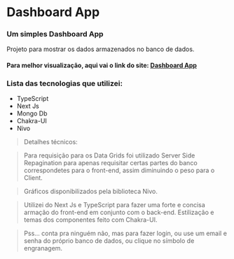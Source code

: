 # Dashboard App

### Um simples Dashboard App

Projeto para mostrar os dados armazenados no banco de dados.

#### Para melhor visualização, aqui vai o link do site: [Dashboard App](https://dashboard-app-indol.vercel.app)
### Lista das tecnologias que utilizei:

* TypeScript
* Next Js
* Mongo Db
* Chakra-UI
* Nivo
  
> Detalhes técnicos:

> Para requisição para os Data Grids foi utilizado Server Side Repagination para apenas requisitar certas partes do banco correspondetes para o front-end, assim diminuindo o peso para o Client.

> Gráficos disponibilizados pela biblioteca Nivo. 

> Utilizei do Next Js e TypeScript para fazer uma forte e concisa armação do front-end em conjunto com o back-end. Estilização e temas dos componentes feito com Chakra-UI.

> Pss... conta pra ninguém não, mas para fazer login, ou use um email e senha do próprio banco de dados, ou clique no símbolo de engranagem.